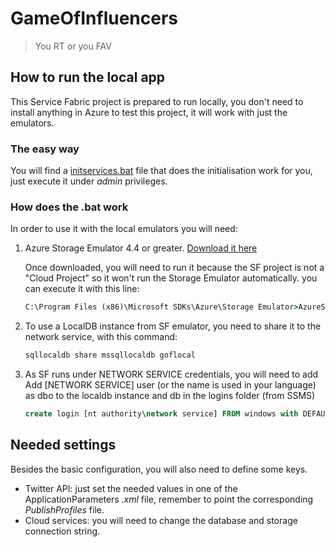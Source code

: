 # GameOfInfluencers
> You RT or you FAV

## How to run the local app

This Service Fabric project is prepared to run locally, you don't need to install anything in Azure to
test this project, it will work with just the emulators.

### The easy way

You will find a [initservices.bat](initservices.bat) file that does the initialisation work for you, just execute it under *admin* privileges.

### How does the .bat work
In order to use it with the local emulators you 
will need:

1. Azure Storage Emulator 4.4 or greater. [Download it here](https://azure.microsoft.com/en-us/downloads/)

    Once downloaded, you will need to run it because the SF project is not a "Cloud Project" so it won't
    run the Storage Emulator automatically. you can execute it with this line:

    ```bat
    C:\Program Files (x86)\Microsoft SDKs\Azure\Storage Emulator>AzureStorageEmulator.exe start
    ```

2. To use a LocalDB instance from SF emulator, you need to share it to the network service, with this command:

    ```bat
    sqllocaldb share mssqllocaldb goflocal
    ```

3. As SF runs under NETWORK SERVICE credentials, you will need to add Add \[NETWORK SERVICE] user (or the name is used in your language)
 as dbo to the localdb instance and db in the logins folder (from SSMS)

    ```sql
    create login [nt authority\network service] FROM windows with DEFAULT_DATABASE=goflocal;use goflocal;exec sp_addrolemember 'db_owner', 'nt authority\network service';
    ```
## Needed settings

Besides the basic configuration, you will also need to define some keys.

* Twitter API: just set the needed values in one of the ApplicationParameters *.xml* file, remember to point the corresponding *PublishProfiles* file.
* Cloud services: you will need to change the database and storage connection string.
